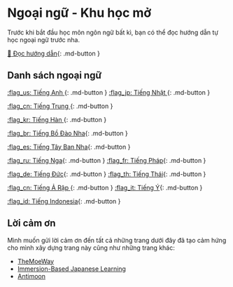 # Ngoại ngữ - Khu học mở

Trước khi bắt đầu học môn ngôn ngữ bất kì, bạn có thể đọc hướng dẫn tự học ngoại ngữ trước nha.

[:book:  Đọc hướng dẫn](guide.md){: .md-button }  

## Danh sách ngoại ngữ

[:flag_us: Tiếng Anh ](https://daihocmo.github.io/tieng-anh/){: .md-button }  [:flag_jp: Tiếng Nhật ](https://daihocmo.github.io/tieng-nhat/){: .md-button }  

[:flag_cn: Tiếng Trung ](https://daihocmo.github.io/tieng-trung/){: .md-button } 

[:flag_kr: Tiếng Hàn ](https://daihocmo.github.io/tieng-han/){: .md-button }  

[:flag_br: Tiếng Bồ Đào Nha](ngon-ngu/tieng-bdn/index.md){: .md-button } 

[:flag_es: Tiếng Tây Ban Nha](ngon-ngu/tieng-tbn/index.md){: .md-button }

[:flag_ru: Tiếng Nga](ngon-ngu/tieng-nga/index.md){: .md-button }  [:flag_fr: Tiếng Pháp](ngon-ngu/tieng-phap/index.md){: .md-button }

[:flag_de: Tiếng Đức](ngon-ngu/tieng-duc/index.md){: .md-button } [:flag_th: Tiếng Thái](ngon-ngu/tieng-thai/index.md){: .md-button }

[:flag_cn: Tiếng Ả Rập ](ngon-ngu/tieng-a-rap/index.md){: .md-button } [:flag_it: Tiếng Ý](ngon-ngu/tieng-y/index.md){: .md-button }

[:flag_id: Tiếng Indonesia](ngon-ngu/tieng-indonesia/index.md){: .md-button }


## Lời cảm ơn
Mình muốn gửi lời cảm ơn đến tất cả những trang dưới đây đã tạo cảm hứng cho mình xây dựng trang này cũng như những trang khác:

- [TheMoeWay](http://learnjapanese.moe/)
- [Immersion-Based Japanese Learning](https://donkuri.github.io/learn-japanese/)
- [Antimoon](https://www.antimoon.com/)
